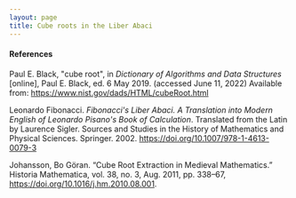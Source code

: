 ```yaml
---
layout: page
title: Cube roots in the Liber Abaci
---
```


#### References

Paul E. Black, "cube root", in *Dictionary of Algorithms and Data Structures* \[online\], Paul E. Black, ed. 6 May 2019. (accessed June 11, 2022) Available from: <https://www.nist.gov/dads/HTML/cubeRoot.html>

Leonardo Fibonacci. *Fibonacci's Liber Abaci. A Translation into Modern English of Leonardo Pisano's Book of Calculation*. Translated from the Latin by Laurence Sigler. Sources and Studies in the History of Mathematics and Physical Sciences. Springer. 2002. <https://doi.org/10.1007/978-1-4613-0079-3>

Johansson, Bo Göran. “Cube Root Extraction in Medieval Mathematics.” Historia Mathematica, vol. 38, no. 3, Aug. 2011, pp. 338–67, <https://doi.org/10.1016/j.hm.2010.08.001>.


